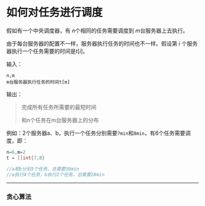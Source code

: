 # 如何对任务进行调度

假如有一个中央调度器，有 $n$个相同的任务需要调度到 $m$台服务器上去执行。

由于每台服务器的配置不一样，服务器执行任务的时间也不一样。假设第 $i$ 个服务器执行一个任务需要的时间是$t[i]$。

输入：

```
n,m
m台服务器执行任务的时间t[m]
```

输出：

> 完成所有任务所需要的最短时间
>
> 和n个任务在m台服务器上的分布

例如：2个服务器a、b，执行一个任务分别需要`7min`和`8min`，有6个任务需要调度，即：

```go
n=6,m=2
t = []int{7,8} 

//a和b分别3个任务，总需要30min
//a执行4个任务，b执行2个任务，总需要28min
```

----

### 贪心算法